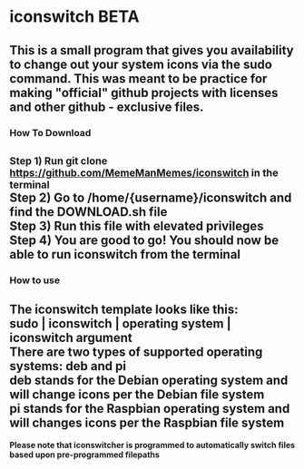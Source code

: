 # iconswitch BETA
This is a small program that gives you availability to change out your system icons via the sudo command.  This was meant to be practice for making "official" github projects with licenses and other github - exclusive files.
--------
### How To Download
<small>Step 1) Run **git clone https://github.com/MemeManMemes/iconswitch** in the terminal</small><br/>
Step 2) Go to /home/{username}/iconswitch and find the **DOWNLOAD.sh** file<br/>
Step 3) Run this file with elevated privileges<br/>
Step 4) You are good to go!  You should now be able to run iconswitch from the terminal<br/>
--------
### How to use
The iconswitch template looks like this:<br/>
**sudo | iconswitch | operating system | iconswitch argument**<br/>
There are two types of supported operating systems: deb and pi<br/>
deb stands for the Debian operating system and will change icons per the Debian file system<br/>
pi stands for the Raspbian operating system and will changes icons per the Raspbian file system<br/>
--------
**Please note that iconswitcher is programmed to automatically switch files based upon pre-programmed filepaths**
